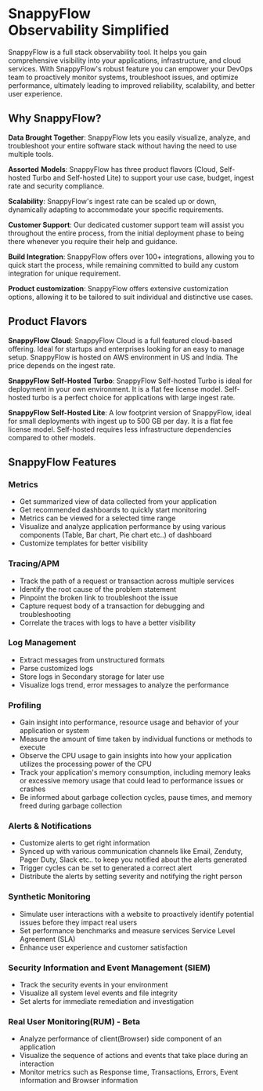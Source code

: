 # SnappyFlow <br/>Observability Simplified

SnappyFlow is a full stack observability tool.  It helps you gain comprehensive visibility into your applications,  infrastructure, and cloud services. With SnappyFlow's robust feature you can empower your DevOps team to proactively monitor systems, troubleshoot issues, and optimize performance, ultimately leading to improved reliability, scalability, and better user experience.

## Why SnappyFlow?

**Data Brought Together**: SnappyFlow lets you easily visualize, analyze, and troubleshoot your entire software stack without having the need to use multiple tools.

**Assorted** **Models**: SnappyFlow has three product flavors (Cloud, Self-hosted Turbo and Self-hosted Lite) to support your use case, budget, ingest rate and security compliance.

**Scalability**:  SnappyFlow's ingest rate can be scaled up or down, dynamically adapting to accommodate your specific requirements.

**Customer Support**: Our dedicated customer support team will assist you throughout the entire process, from the initial deployment phase to being there whenever you require their help and guidance.

**Build Integration**: SnappyFlow offers over 100+ integrations, allowing you to quick start the process, while remaining committed to build any custom integration for unique requirement.

**Product customization**: SnappyFlow offers extensive customization options, allowing it to be tailored to suit individual and distinctive use cases.



## Product Flavors

**SnappyFlow Cloud**: SnappyFlow Cloud is a full featured cloud-based offering. Ideal for startups and enterprises looking for an     easy to manage setup. SnappyFlow is hosted on AWS environment in US and India. The price depends on the ingest rate.

**SnappyFlow Self-Hosted Turbo**: SnappyFlow Self-hosted Turbo is ideal for deployment in your own environment. It is a flat fee license model. Self-hosted turbo is a perfect choice for applications with large ingest rate.

**SnappyFlow Self-Hosted Lite**: A low footprint version of SnappyFlow, ideal for small deployments with ingest up to 500 GB per day. It is a flat fee license model. Self-hosted requires less infrastructure dependencies compared to other models. 

## SnappyFlow Features

### Metrics

- Get summarized view of data collected from your application
- Get recommended dashboards to quickly start monitoring
- Metrics can be viewed for a selected time range
- Visualize and analyze application performance by using various components (Table, Bar chart, Pie chart etc..) of dashboard
- Customize templates for better visibility

### Tracing/APM

- Track the path of a request or transaction across multiple services
- Identify the root cause of the problem statement
- Pinpoint the broken link to troubleshoot the issue
- Capture request body of a transaction for debugging and troubleshooting
- Correlate the traces with logs to have a better visibility

### Log Management

- Extract messages from unstructured formats
- Parse customized logs
- Store logs in Secondary storage for later use
- Visualize logs trend, error messages to analyze the performance

### Profiling

- Gain insight into performance, resource usage and behavior of your application or system
- Measure the amount of time taken by individual functions or methods to execute
- Observe the CPU usage to gain insights into how your application utilizes the processing power of the CPU
- Track your application's memory consumption, including memory leaks or excessive memory usage that could lead to performance issues or crashes
- Be informed about garbage collection cycles, pause times, and memory freed during garbage collection

### Alerts & Notifications

- Customize alerts to get right information
- Synced up with various communication channels like Email, Zenduty, Pager Duty, Slack etc.. to keep you notified about the alerts generated
- Trigger cycles can be set to generated a correct alert
- Distribute the alerts by setting severity and notifying the right person

### Synthetic Monitoring

- Simulate user interactions with a website to proactively identify potential issues before they impact real users
- Set performance benchmarks and measure services Service Level Agreement (SLA)
- Enhance user experience and customer satisfaction

### Security Information and Event Management (SIEM) 

- Track the security events in your environment
- Visualize all system level events and file integrity
- Set alerts for immediate remediation and investigation

### Real User Monitoring(RUM) - Beta

- Analyze performance of client(Browser) side component of an application
- Visualize the sequence of actions and events that take place during an interaction
- Monitor metrics such as Response time, Transactions, Errors, Event information and Browser information



